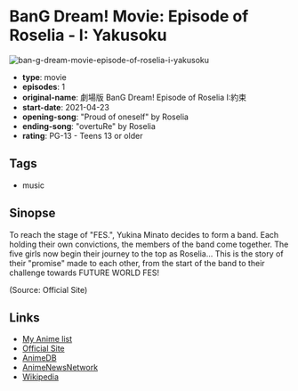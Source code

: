 # BanG Dream! Movie: Episode of Roselia - I: Yakusoku

![ban-g-dream-movie-episode-of-roselia-i-yakusoku](https://cdn.myanimelist.net/images/anime/1159/111064.jpg)

-   **type**: movie
-   **episodes**: 1
-   **original-name**: 劇場版 BanG Dream! Episode of Roselia I:約束
-   **start-date**: 2021-04-23
-   **opening-song**: "Proud of oneself" by Roselia
-   **ending-song**: "overtuRe" by Roselia
-   **rating**: PG-13 - Teens 13 or older

## Tags

-   music

## Sinopse

To reach the stage of "FES.", Yukina Minato decides to form a band. Each holding their own convictions, the members of the band come together. The five girls now begin their journey to the top as Roselia... This is the story of their "promise" made to each other, from the start of the band to their challenge towards FUTURE WORLD FES!

(Source: Official Site)

## Links

-   [My Anime list](https://myanimelist.net/anime/41780/BanG_Dream_Movie__Episode_of_Roselia_-_I__Yakusoku)
-   [Official Site](https://roselia-movie.bang-dream.com/)
-   [AnimeDB](http://anidb.info/perl-bin/animedb.pl?show=anime&aid=15516)
-   [AnimeNewsNetwork](http://www.animenewsnetwork.com/encyclopedia/anime.php?id=23928)
-   [Wikipedia](https://en.wikipedia.org/wiki/BanG_Dream!#Anime)
